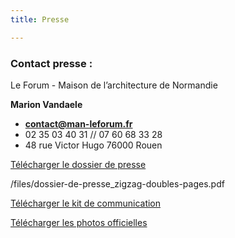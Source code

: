 ```yaml
---
title: Presse

---
```

### **Contact presse :**

Le Forum - Maison de l’architecture de Normandie

**Marion Vandaele**

* [**contact@man-leforum.fr**](mailto:contact@man-leforum.fr)
* 02 35 03 40 31 // 07 60 68 33 28
* 48 rue Victor Hugo 76000 Rouen

<a class="button download" href="/files/dossier-de-presse_zigzag-doubles-pages.pdf">Télécharger le dossier de presse</a>

/files/dossier-de-presse_zigzag-doubles-pages.pdf

<a class="button download" href="/files/kit-com-zz2021.zip">Télécharger le kit de communication</a>

<a class="button download" href="/files/photos-officielles-zigzag.zip">Télécharger les photos officielles</a>